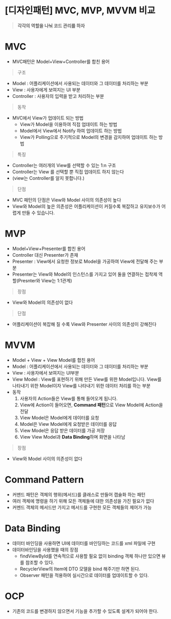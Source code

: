 # [디자인패턴] MVC, MVP, MVVM 비교
> **각각의 역할을 나눠 코드 관리를 하자**  
# MVC
* MVC패턴은 Model+View+Controller를 합친 용어
> 구조  
* Model : 어플리케이션에서 사용되는 데이터와 그 데이터를 처리하는 부분
* View : 사용자에게 보여지는 UI 부분
* Controller : 사용자의 입력을 받고 처리하는 부분
> 동작  
* MVC에서 View가 업데이트 되는 방법
  * View가 Model을 이용하여 직접 업데이트 하는 방법
  * Model에서 View에서 Notify 하여 업데이트 하는 방법
  * View가 Polling으로 주기적으로 Model의 변경을 감지하여 업데이트 하는 방법
> 특징  
* Controller는 여러개의 View를 선택할 수 있는 1:n 구조
* Controller는 View 를 선택할 뿐 직접 업데이트 하지 않는다
* (view는 Controller를 알지 못합니다.)
> 단점  
* MVC 패턴의 단점은 View와 Model 사이의 의존성이 높다
* View와 Model의 높은 의존성은 어플리케이션이 커질수록 복잡하고 유지보수가 어렵게 만들 수 있습니다.
# MVP
* Model+View+Presenter를 합친 용어
* Controller 대신 Presenter가 존재
* Presenter : View에서 요청한 정보로 Model을 가공하여 View에 전달해 주는 부분
* Presenter는 View와 Model의 인스턴스를 가지고 있어 둘을 연결하는 접착제 역할(Presnter와 View는 1:1관계)
> 장점  
* View와 Model의 의존성이 없다
> 단점  
* 어플리케이션이 복잡해 질 수록 View와 Presenter 사이의 의존성이 강해진다
# MVVM
* Model + View + View Model를 합친 용어
* Model : 어플리케이션에서 사용되는 데이터와 그 데이터를 처리하는 부분
* View : 사용자에서 보여지는 UI부분
* View Model : View를 표현하기 위해 만든 View를 위한 Model입니다. View를 나타내기 위한 Model이자 View를 나타내기 위한 데이터 처리를 하는 부분
* 동작
  1. 사용자의 Action들은 View를 통해 들어오게 됩니다.
  2. View에 Action이 들어오면, **Command 패턴**으로 View Model에 Action을 전달
  3. View Model은 Model에게 데이터를 요청
  4. Model은 View Model에게 요청받은 데이터를 응답
  5. View Model은 응답 받은 데이터를 가공 저장
  6. View View Model과 **Data Binding**하며 화면을 나타남
> 장점  
* View와 Model 사이의 의존성이 없다
# Command Pattern
* 커맨드 패턴은 객체의 행위(메서드)를 클래스로 만들어 캡슐화 하는 패턴
* 여러 객체에 명령을 하기 위해 모든 객체들에 대한 의존성을 가진 필요가 없다
* 커멘드 객체의 메서드만 가지고 메서드를 구현한 모든 객체들의 제어가 가능
# Data Binding
* 데이터 바인딩을 사용하면 UI에 데이터를 바인딩하는 코드를 xml 파일에 구현
* 데이터바인딩을 사용했을 때의 장점
  * findViewById를 연속적으로 사용할 필요 없이 binding 객체 하나만 있으면 뷰를 참조할 수 있다.
  * RecyclerView의 Item에 DTO 모델을 bind 해주기만 하면 된다.
  * Observer 패턴을 적용하여 실시간으로 데이터를 업데이트할 수 있다.
# OCP
* 기존의 코드를 변경하지 않으면서 기능을 추가할 수 있도록 설계가 되어야 한다.
